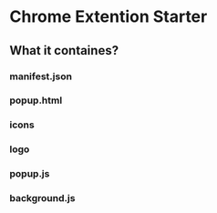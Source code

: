 # Chrome Extention Starter 


## What it containes?

### manifest.json

### popup.html

### icons

### logo

### popup.js

### background.js


